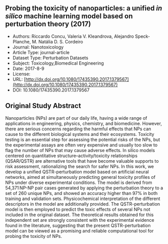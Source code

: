 <script type='text/javascript' src='https://d1bxh8uas1mnw7.cloudfront.net/assets/embed.js'></script>

<div style="float: right; width: 200px" class='altmetric-embed' data-badge-type='donut' data-condensed='true' data-badge-details='right' data-doi="10.1080/17435390.2017.1379567"></div>

## Probing the toxicity of nanoparticles: a unified <i>in silico</i> machine learning model based on perturbation theory (2017)
<script type="application/ld+json">
	{	
		"@context": {
			"bs": "https://bioschemas.org/",
			"schema": "https://schema.org/",
			"citation": "schema:citation",
			"name": "schema:name",
			"url": "schema:url",
			"variableMeasured": "schema:variableMeasured"
		},
		"variableMeasured": [
			{
				"@type": "schema:PropertyValue",
				"name": "MI-R1.3-ABSTRACT-BASIC-CHEMICAL_COMPOSITION"
			},
			{
				"@type": "schema:PropertyValue",
				"name": "MI-R1.3-ABSTRACT-TOX-ORGANISM_OR_SPECIES"
			},
			{
				"@type": "schema:PropertyValue",
				"name": "MI-R1.3-ABSTRACT-PHYSCHEM-SHAPE"
			},
			{
				"@type": "schema:PropertyValue",
				"name": "MI-R1.3-ABSTRACT-PHYSCHEM-SIZE"
			}
		],
		"@type": "schema:Dataset",
		"name": "Probing the toxicity of nanoparticles: a unified <i>in silico</i> machine learning model based on perturbation theory",
		"url": "http://dx.doi.org/10.1080/17435390.2017.1379567",
		"citation": "https://doi.org/10.1080/17435390.2017.1379567",
		"@id": "10.1080/17435390.2017.1379567",
		"http://purl.org/dc/terms/conformsTo": { "@type": "schema:CreativeWork", "@id": "https://bioschemas.org/profiles/Dataset/1.0-RELEASE" },
		"schema:license": "",
		"schema:creator": [
		  {
			"@type": "schema:Organization",
			"name": "RiskGONE"
		  }
		],
		"schema:datePublished": "2017-8-9"
	}
</script>

* Authors: Riccardo Concu, Valeria V. Kleandrova, Alejandro Speck-Planche, M. Natália D. S. Cordeiro
* Journal: Nanotoxicology
* Article Type: journal-article
* Dataset Type: Perturbation Datasets
* Subject: Toxicology,Biomedical Engineering
* Date: 2017-8-9
* License: []()
* URL: [http://dx.doi.org/10.1080/17435390.2017.1379567](http://dx.doi.org/10.1080/17435390.2017.1379567)
* DOI: 10.1080/17435390.2017.1379567



## Original Study Abstract

Nanoparticles (NPs) are part of our daily life, having a wide range of applications in engineering, physics, chemistry, and biomedicine. However, there are serious concerns regarding the harmful effects that NPs can cause to the different biological systems and their ecosystems. Toxicity testing is an essential step for assessing the potential risks of the NPs, but the experimental assays are often very expensive and usually too slow to flag the number of NPs that may cause adverse effects. In silico models centered on quantitative structure–activity/toxicity relationships (QSAR/QSTR) are alternative tools that have become valuable supports to risk assessment, rationalizing the search for safer NPs. In this work, we develop a unified QSTR-perturbation model based on artificial neural networks, aimed at simultaneously predicting general toxicity profiles of NPs under diverse experimental conditions. The model is derived from 54,371 NP-NP pair cases generated by applying the perturbation theory to a set of 260 unique NPs, and showed an accuracy higher than 97% in both training and validation sets. Physicochemical interpretation of the different descriptors in the model are additionally provided. The QSTR-perturbation model is then employed to predict the toxic effects of several NPs not included in the original dataset. The theoretical results obtained for this independent set are strongly consistent with the experimental evidence found in the literature, suggesting that the present QSTR-perturbation model can be viewed as a promising and reliable computational tool for probing the toxicity of NPs.
